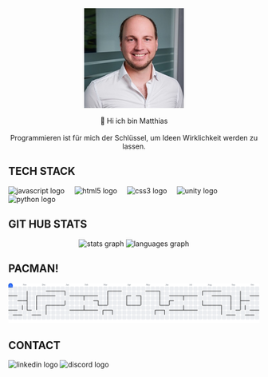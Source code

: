 <div align="center">
  <img height="200" src="ProfilePicture"  />
</div>

<p align="center">
  👋  Hi ich bin Matthias 
  <br /><br />
  Programmieren ist für mich der Schlüssel, um Ideen Wirklichkeit werden zu lassen.
</p>

## TECH STACK

<div align="left">
  <img src="https://cdn.jsdelivr.net/gh/devicons/devicon/icons/javascript/javascript-original.svg" height="40" alt="javascript logo"  />
  <img width="12" />
  <img src="https://cdn.jsdelivr.net/gh/devicons/devicon/icons/html5/html5-original.svg" height="40" alt="html5 logo"  />
  <img width="12" />
  <img src="https://cdn.jsdelivr.net/gh/devicons/devicon/icons/css3/css3-original.svg" height="40" alt="css3 logo"  />
  <img width="12" />
  <img src="https://cdn.jsdelivr.net/gh/devicons/devicon/icons/unity/unity-original.svg" height="40" alt="unity logo"  />
  <img width="12" />
  <img src="https://cdn.jsdelivr.net/gh/devicons/devicon/icons/python/python-original.svg" height="40" alt="python logo"  />
</div>

###

## GIT HUB STATS

<div align="center">
  <img src="https://github-readme-stats.vercel.app/api?username=MatthiasWittl&hide_title=false&hide_rank=false&show_icons=true&include_all_commits=true&count_private=true&disable_animations=false&theme=dracula&locale=en&hide_border=false&order=1" height="150" alt="stats graph"  />
  <img src="https://github-readme-stats.vercel.app/api/top-langs?username=MatthiasWittl&locale=en&hide_title=false&layout=compact&card_width=320&langs_count=5&theme=dracula&hide_border=false&order=2" height="150" alt="languages graph"  />
</div>

###

## PACMAN!

<picture>
  <source media="(prefers-color-scheme: dark)" srcset="https://raw.githubusercontent.com/MatthiasWittl/MatthiasWittl/output/pacman-contribution-graph-dark.svg">
  <source media="(prefers-color-scheme: light)" srcset="https://raw.githubusercontent.com/MatthiasWittl/MatthiasWittl/output/pacman-contribution-graph.svg">
  <img alt="pacman contribution graph" src="https://raw.githubusercontent.com/MatthiasWittl/MatthiasWittl/output/pacman-contribution-graph.svg">
</picture>

###

## CONTACT

<div align="left">
  <img src="https://raw.githubusercontent.com/maurodesouza/profile-readme-generator/master/src/assets/icons/social/linkedin/default.svg" width="52" height="40" alt="linkedin logo"  />
  <img src="https://raw.githubusercontent.com/maurodesouza/profile-readme-generator/master/src/assets/icons/social/discord/default.svg" width="52" height="40" alt="discord logo"  />
</div>

###
